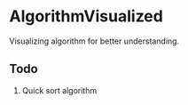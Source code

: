 # AlgorithmVisualized
Visualizing algorithm for better understanding.

## Todo
1) Quick sort algorithm
